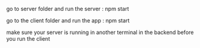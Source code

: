 go to server folder and run the server : npm start

go to the client folder and run the app : npm start

make sure your server is running in another terminal in the backend before you run the client